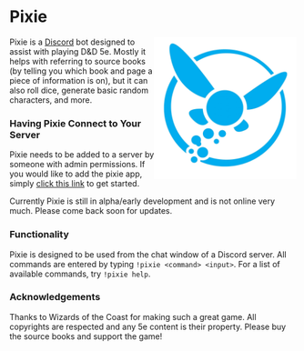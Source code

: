 # Pixie

<img src="./img/pixie.jpg" width="250" height="250" align="right">

Pixie is a [Discord](https://discordapp.com/) bot designed to assist with playing D&D 5e. Mostly it helps with referring to source books (by telling you which book and page a piece of information is on), but it can also roll dice, generate basic random characters, and more.

### Having Pixie Connect to Your Server

Pixie needs to be added to a server by someone with admin permissions. If you would like to add the pixie app, simply [click this link](https://discordapp.com/api/oauth2/authorize?client_id=484413321597026325&permissions=448576&scope=bot) to get started.

Currently Pixie is still in alpha/early development and is not online very much. Please come back soon for updates.

### Functionality

Pixie is designed to be used from the chat window of a Discord server. All commands are entered by typing `!pixie <command> <input>`. For a list of available commands, try `!pixie help`.

### Acknowledgements

Thanks to Wizards of the Coast for making such a great game. All copyrights are respected and any 5e content is their property. Please buy the source books and support the game!

